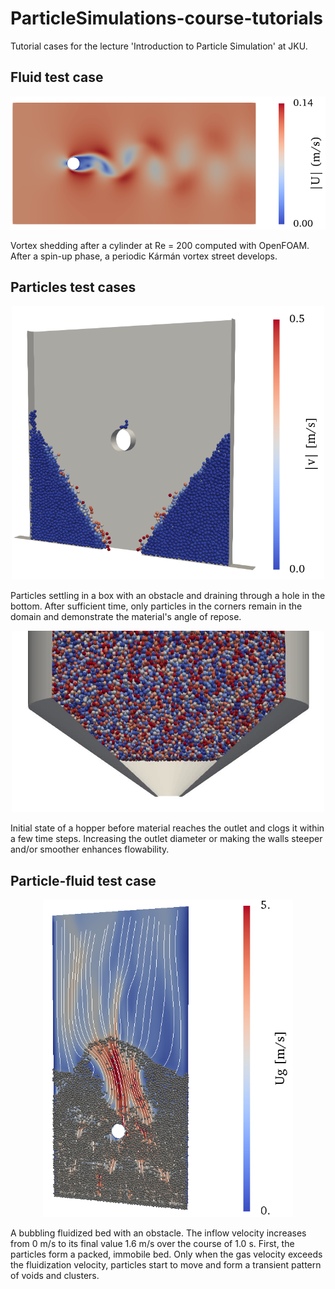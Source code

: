 # ParticleSimulations-course-tutorials
Tutorial cases for the lecture 'Introduction to Particle Simulation' at JKU.

## Fluid test case
<div style="text-align: center;">
<img src="illustrations/Fluid.png" alt="Fluid test case" width="600" />
</div>

Vortex shedding after a cylinder at Re = 200 computed with OpenFOAM. After a spin-up phase, a periodic Kármán vortex street develops.

## Particles test cases
<div style="text-align: center;">
<img src="illustrations/Particles_boxWithObstacle.png" alt="Particles test case 1" width="500" />
</div>

Particles settling in a box with an obstacle and draining through a hole in the bottom. After sufficient time, only particles in the corners remain in the domain and demonstrate the material's angle of repose.


<div style="text-align: center;">
<img src="illustrations/Particles_hangingHopper.png" alt="Particles test case 2" width="500" />
</div>

Initial state of a hopper before material reaches the outlet and clogs it within a few time steps. Increasing the outlet diameter or making the walls steeper and/or smoother enhances flowability.

## Particle-fluid test case
<div style="text-align: center;">
<img src="illustrations/ParticlesAndFluid.png" alt="ParticlesAndFluids test case" width="400" />
</div>

A bubbling fluidized bed with an obstacle. The inflow velocity increases from 0 m/s to its final value 1.6 m/s over the course of 1.0 s. First, the particles form a packed, immobile bed. Only when the gas velocity exceeds the fluidization velocity, particles start to move and form a transient pattern of voids and clusters. 
